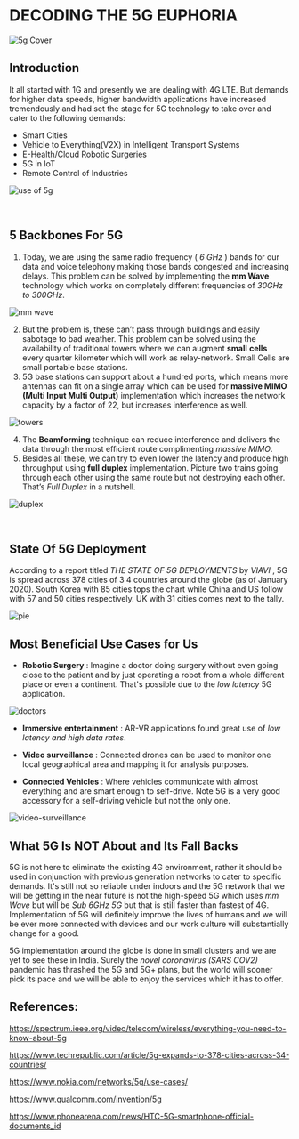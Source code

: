 # DECODING THE 5G EUPHORIA

![5g Cover](https://raw.githubusercontent.com/sayan-mondal-tech/insight_ieee/master/5g.jpg "5g cover image")

## Introduction

It all started with 1G and presently we are dealing with 4G LTE. But demands for higher data speeds, higher
bandwidth applications have increased tremendously and had set the stage for 5G technology to take
over and cater to the following demands:

- Smart Cities
- Vehicle to Everything(V2X) in Intelligent Transport Systems
- E-Health/Cloud Robotic Surgeries
- 5G in IoT
- Remote Control of Industries

![use of 5g](https://raw.githubusercontent.com/sayan-mondal-tech/insight_ieee/master/use5g.jpg "uses")

<br>

## 5 Backbones For 5G

1. Today, we are using the same radio frequency ( _6 GHz_ ) bands for our data and voice telephony
   making those bands congested and increasing delays. This problem can be solved by
   implementing the **mm Wave** technology which works on completely different frequencies of
   _30GHz to 300GHz_.

![mm wave](https://raw.githubusercontent.com/sayan-mondal-tech/insight_ieee/master/freq5g.jpg "Bandwidth")

2. But the problem is, these can’t pass through buildings and easily sabotage to bad weather. This
   problem can be solved using the availability of traditional towers where we can augment **small**
   **cells** every quarter kilometer which will work as relay-network. Small Cells are small portable base
   stations.
3. 5G base stations can support about a hundred ports, which means more antennas can fit on a
   single array which can be used for **massive MIMO (Multi Input Multi Output)** implementation
   which increases the network capacity by a factor of 22, but increases interference as well.

![towers](https://raw.githubusercontent.com/sayan-mondal-tech/insight_ieee/master/tower5g.jpg "towers")

4. The **Beamforming** technique can reduce interference and delivers the data through the most
   efficient route complimenting _massive MIMO_.
5. Besides all these, we can try to even lower the latency and produce high throughput using **full**
   **duplex** implementation. Picture two trains going through each other using the same route but
   not destroying each other. That’s _Full Duplex_ in a nutshell.

![duplex](https://raw.githubusercontent.com/sayan-mondal-tech/insight_ieee/master/1ghz.jpg "duplex")

<br>

## State Of 5G Deployment

According to a report titled _THE STATE OF 5G DEPLOYMENTS_ by _VIAVI_ , 5G is spread across 378 cities of 3 4
countries around the globe (as of January 2020). South Korea with 85 cities tops the chart while China and
US follow with 57 and 50 cities respectively. UK with 31 cities comes next to the tally.

![pie](https://raw.githubusercontent.com/sayan-mondal-tech/insight_ieee/master/pie5g.JPG "pie_chart")

## Most Beneficial Use Cases for Us

- **Robotic Surgery** : Imagine a doctor doing surgery without even going close to the patient and by
  just operating a robot from a whole different place or even a continent. That's possible due to the
  _low latency_ 5G application.

![](https://raw.githubusercontent.com/sayan-mondal-tech/insight_ieee/master/doc5g.jpg "doctors")

- **Immersive entertainment** : AR-VR applications found great use of _low latency and high data rates_.

- **Video surveillance** : Connected drones can be used to monitor one local geographical area and
  mapping it for analysis purposes.
- **Connected Vehicles** : Where vehicles communicate with almost everything and are smart enough
  to self-drive. Note 5G is a very good accessory for a self-driving vehicle but not the only one.

![](https://raw.githubusercontent.com/sayan-mondal-tech/insight_ieee/master/game5g.jpg "video-surveillance")

## What 5G Is NOT About and Its Fall Backs

5G is not here to eliminate the existing 4G environment, rather it should be used in conjunction with
previous generation networks to cater to specific demands. It's still not so reliable under indoors and the
5G network that we will be getting in the near future is not the high-speed 5G which uses _mm Wave_ but
will be _Sub 6GHz 5G_ but that is still faster than fastest of 4G. Implementation of 5G will definitely improve
the lives of humans and we will be ever more connected with devices and our work culture will
substantially change for a good.

5G implementation around the globe is done in small clusters and we are yet to see these in India. Surely
the _novel coronavirus (SARS COV2)_ pandemic has thrashed the 5G and 5G+ plans, but the world will sooner
pick its pace and we will be able to enjoy the services which it has to offer.

## References:

https://spectrum.ieee.org/video/telecom/wireless/everything-you-need-to-know-about-5g

https://www.techrepublic.com/article/5g-expands-to-378-cities-across-34-countries/

https://www.nokia.com/networks/5g/use-cases/

https://www.qualcomm.com/invention/5g

https://www.phonearena.com/news/HTC-5G-smartphone-official-documents_id
